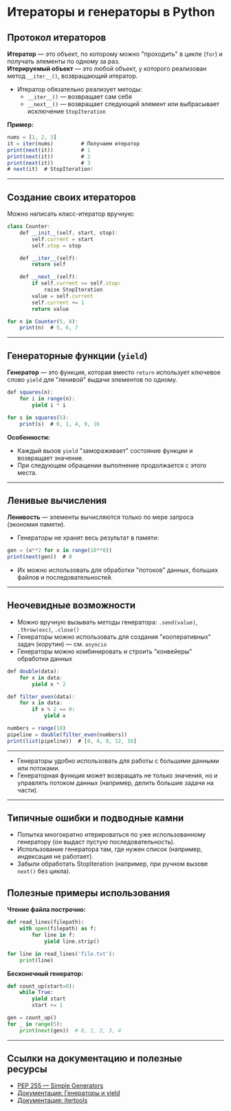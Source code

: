 # Итераторы и генераторы в Python

## Протокол итераторов

**Итератор** — это объект, по которому можно "проходить" в цикле (`for`) и получать элементы по одному за раз.  
**Итерируемый объект** — это любой объект, у которого реализован метод `__iter__()`, возвращающий итератор.

- Итератор обязательно реализует методы:
    - `__iter__()` — возвращает сам себя
    - `__next__()` — возвращает следующий элемент или выбрасывает исключение `StopIteration`

**Пример:**
```jsx
nums = [1, 2, 3]
it = iter(nums)         # Получаем итератор
print(next(it))         # 1
print(next(it))         # 2
print(next(it))         # 3
# next(it)  # StopIteration!
```

---

## Создание своих итераторов

Можно написать класс-итератор вручную:

```jsx
class Counter:
    def __init__(self, start, stop):
        self.current = start
        self.stop = stop

    def __iter__(self):
        return self

    def __next__(self):
        if self.current >= self.stop:
            raise StopIteration
        value = self.current
        self.current += 1
        return value

for n in Counter(5, 8):
    print(n)  # 5, 6, 7
```

---

## Генераторные функции (`yield`)

**Генератор** — это функция, которая вместо `return` использует ключевое слово `yield` для "ленивой" выдачи элементов по одному.

```jsx
def squares(n):
    for i in range(n):
        yield i * i

for s in squares(5):
    print(s)  # 0, 1, 4, 9, 16
```

**Особенности:**
- Каждый вызов `yield` "замораживает" состояние функции и возвращает значение.
- При следующем обращении выполнение продолжается с этого места.

---

## Ленивые вычисления

**Ленивость** — элементы вычисляются только по мере запроса (экономия памяти).

- Генераторы не хранят весь результат в памяти:
```jsx
gen = (x**2 for x in range(10**8))
print(next(gen))  # 0
```

- Их можно использовать для обработки "потоков" данных, больших файлов и последовательностей.

---

## Неочевидные возможности

- Можно вручную вызывать методы генератора: `.send(value)`, `.throw(exc)`, `.close()`
- Генераторы можно использовать для создания "кооперативных" задач (корутин) — см. `asyncio`
- Генераторы можно комбинировать и строить "конвейеры" обработки данных

```jsx
def double(data):
    for x in data:
        yield x * 2

def filter_even(data):
    for x in data:
        if x % 2 == 0:
            yield x

numbers = range(10)
pipeline = double(filter_even(numbers))
print(list(pipeline))  # [0, 4, 8, 12, 16]
```

---

- Генераторы удобно использовать для работы с большими данными или потоками.
- Генераторная функция может возвращать не только значения, но и управлять потоком данных (например, делить большие задачи на части).

---

## Типичные ошибки и подводные камни

- Попытка многократно итерироваться по уже использованному генератору (он выдаст пустую последовательность).
- Использование генератора там, где нужен список (например, индексация не работает).
- Забыли обработать StopIteration (например, при ручном вызове `next()` без цикла).

## Полезные примеры использования

**Чтение файла построчно:**
```python
def read_lines(filepath):
    with open(filepath) as f:
        for line in f:
            yield line.strip()

for line in read_lines('file.txt'):
    print(line)
```

**Бесконечный генератор:**
```python
def count_up(start=0):
    while True:
        yield start
        start += 1

gen = count_up()
for _ in range(5):
    print(next(gen))  # 0, 1, 2, 3, 4
```

---

## Ссылки на документацию и полезные ресурсы

- [PEP 255 — Simple Generators](https://peps.python.org/pep-0255/)
- [Документация: Генераторы и yield](https://docs.python.org/3/reference/expressions.html#generator-expressions)
- [Документация: itertools](https://docs.python.org/3/library/itertools.html)

